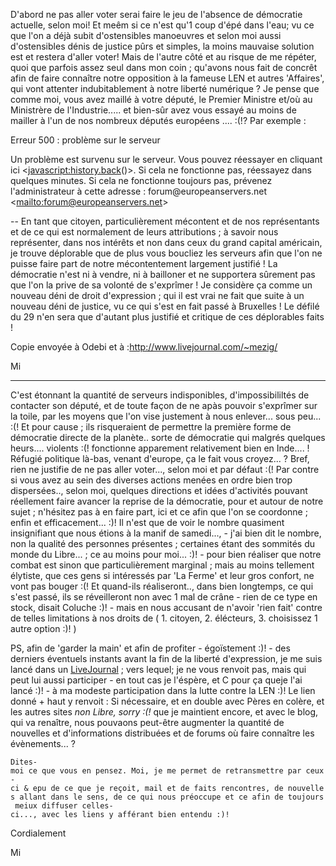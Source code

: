 D\'abord ne pas aller voter serai faire le jeu de l\'absence de
démocratie actuelle, selon moi! Et meêm si ce n\'est qu\'1 coup d\'épé
dans l\'eau; vu ce que l\'on a déjà subit d\'ostensibles manoeuvres et
selon moi aussi d\'ostensibles dénis de justice pûrs et simples, la
moins mauvaise solution est et restera d\'aller voter! Mais de l\'autre
côté et au risque de me répéter, quoi que parfois assez seul dans mon
coin ; qu\'avons nous fait de concrêt afin de faire connaître notre
opposition à la fameuse LEN et autres \'Affaires\', qui vont attenter
indubitablement à notre liberté numérique ? Je pense que comme moi, vous
avez maillé à votre député, le Premier Ministre et/où au Ministrère de
l\'Industrie\..... et bien-sûr avez vous essayé au moins de mailler à
l\'un de nos nombreux députés européens \.... :(!? Par exemple :

Erreur 500 : problème sur le serveur

Un problème est survenu sur le serveur. Vous pouvez réessayer en
cliquant ici \<<javascript:history.back>()>. Si cela ne fonctionne pas,
réessayez dans quelques minutes. Si cela ne fonctionne toujours pas,
prévenez l\'administrateur à cette adresse : forum\@europeanservers.net
\<[mailto:forum\@europeanservers.net](mailto:forum@europeanservers.net)\>

\-- En tant que citoyen, particulièrement mécontent et de nos
représentants et de ce qui est normalement de leurs attributions ; à
savoir nous représenter, dans nos intérêts et non dans ceux du grand
capital américain, je trouve déplorable que de plus vous boucliez les
serveurs afin que l\'on ne puisse faire part de notre mécontentement
largement justifié ! La démocratie n\'est ni à vendre, ni à bailloner et
ne supportera sûrement pas que l\'on la prive de sa volonté de
s\'exprîmer ! Je considère ça comme un nouveau déni de droit
d\'expression ; qui il est vrai ne fait que suite à un nouveau déni de
justice, vu ce qui s\'est en fait passé à Bruxelles ! Le défilé du 29
n\'en sera que d\'autant plus justifié et critique de ces déplorables
faits !

Copie envoyée à Odebi et à :<http://www.livejournal.com/~mezig/>

Mi

------------------------------------------------------------------------

C\'est étonnant la quantité de serveurs indisponibles,
d\'impossibililtés de contacter son député, et de toute façon de ne apàs
pouvoir s\'exprîmer sur la toile, par les moyens que l\'on vise
justement à nous enlever\... sous peu\... :(! Et pour cause ; ils
risqueraient de permettre la première forme de démocratie directe de la
planète.. sorte de démocratie qui malgrés quelques heurs\.... violents
:(! fonctionne apparement relativement bien en Inde\.... ! Réfugié
politique là-bas, venant d\'europe, ça le fait vous croyez\... ? Bref,
rien ne justifie de ne pas aller voter\..., selon moi et par défaut :(!
Par contre si vous avez au sein des diverses actions menées en ordre
bien trop dispersées.., selon moi, quelques directions et idées
d\'activités pouvant réellement faire avancer la reprise de la
démocratie, pour et autour de notre sujet ; n\'hésitez pas à en faire
part, ici et ce afin que l\'on se coordonne ; enfin et efficacement\...
:)! Il n\'est que de voir le nombre quasiment insignifiant que nous
étions à la manif de samedi\..., - j\'ai bien dit le nombre, non la
qualité des personnes présentes ; certaines étant des sommités du monde
du Libre\... ; ce au moins pour moi\... :)! - pour bien réaliser que
notre combat est sinon que particulièrement marginal ; mais au moins
tellement élytiste, que ces gens si intéressés par \'La Ferme\' et leur
gros confort, ne vont pas bouger :(! Et quand-ils réaliseront.., dans
bien longtemps, ce qui s\'est passé, ils se réveilleront non avec 1 mal
de crâne - rien de ce type en stock, disait Coluche :)! - mais en nous
accusant de n\'avoir \'rien fait\' contre de telles limitations à nos
droits de ( 1. citoyen, 2. élécteurs, 3. choisissez 1 autre option :)! )

PS, afin de \'garder la main\' et afin de profiter - égoïstement :)! -
des derniers éventuels instants avant la fin de la liberté
d\'expression, je me suis lancé dans un
[LiveJournal](LiveJournal "wikilink") ; vers lequel; je ne vous renvoit
pas, mais qui peut lui aussi participer - en tout cas je l\'éspère, et C
pour ça queje l\'ai lancé :)! - à ma modeste participation dans la lutte
contre la LEN :)! Le lien donné + haut y renvoit : Si nécessaire, et en
double avec Pères en colère, et les autres sites *non Libre, sorry :(!*
que je maintient encore, et avec le blog, qui va renaître, nous pouvaons
peut-être augmenter la quantité de nouvelles et d\'informations
distribuées et de forums où faire connaître les évènements\... ?

`Dites-moi ce que vous en pensez. Moi, je me permet de retransmettre par ceux-ci & epu de ce que je reçoit, mail et de faits rencontres, de nouvelles allant dans le sens, de ce qui nous préoccupe et ce afin de toujours meiux diffuser celles-ci..., avec les liens y afférant bien entendu :)!`

Cordialement

Mi
